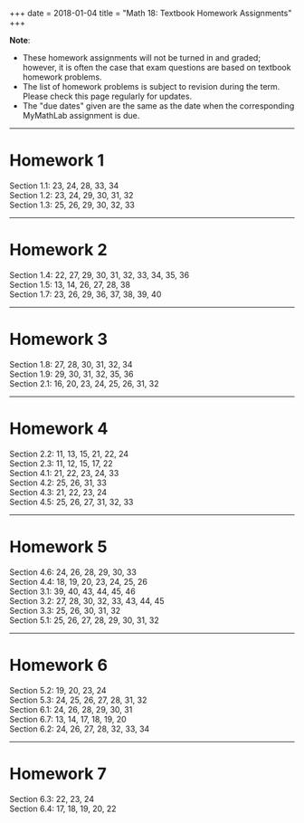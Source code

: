 +++
date = 2018-01-04
title = "Math 18: Textbook Homework Assignments"
+++

**Note**:

  * These homework assignments will not be turned in and graded; however, it is often the case that exam questions are based on textbook homework problems.
  * The list of homework problems is subject to revision during the term.  Please check this page regularly for updates.
  * The "due dates" given are the same as the date when the corresponding MyMathLab assignment is due.

---  
# Homework 1

Section 1.1:   23, 24, 28, 33, 34  
Section 1.2:   23, 24, 29, 30, 31, 32  
Section 1.3:   25, 26, 29, 30, 32, 33  

---  
# Homework 2
Section 1.4:   22, 27, 29, 30, 31, 32, 33, 34, 35, 36  
Section 1.5:   13, 14, 26, 27, 28, 38  
Section 1.7:   23, 26, 29, 36, 37, 38, 39, 40  

---  
# Homework 3
Section 1.8:   27, 28, 30, 31, 32, 34  
Section 1.9:   29, 30, 31, 32, 35, 36  
Section 2.1:   16, 20, 23, 24, 25, 26, 31, 32  

---
# Homework 4
Section 2.2:   11, 13, 15, 21, 22, 24  
Section 2.3:   11, 12, 15, 17, 22  
Section 4.1:   21, 22, 23, 24, 33  
Section 4.2:   25, 26, 31, 33  
Section 4.3:   21, 22, 23, 24  
Section 4.5:   25, 26, 27, 31, 32, 33  

---
# Homework 5
Section 4.6:   24, 26, 28, 29, 30, 33  
Section 4.4:   18, 19, 20, 23, 24, 25, 26  
Section 3.1:   39, 40, 43, 44, 45, 46  
Section 3.2:   27, 28, 30, 32, 33, 43, 44, 45  
Section 3.3:   25, 26, 30, 31, 32  
Section 5.1:   25, 26, 27, 28, 29, 30, 31, 32  

---
# Homework 6
Section 5.2:   19, 20, 23, 24  
Section 5.3:   24, 25, 26, 27, 28, 31, 32  
Section 6.1:   24, 26, 28, 29, 30, 31  
Section 6.7:   13, 14, 17, 18, 19, 20  
Section 6.2:   24, 26, 27, 28, 32, 33, 34  

---
# Homework 7
Section 6.3:   22, 23, 24  
Section 6.4:   17, 18, 19, 20, 22
